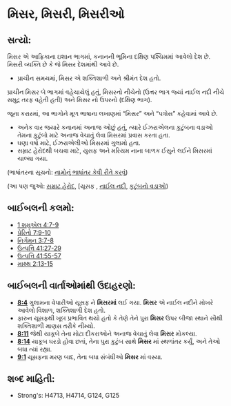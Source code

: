# મિસર, મિસરી, મિસરીઓ 

## સત્યો: 

મિસર એ આફ્રિકાના ઇશાન ભાગમાં, કનાનની ભૂમિના દક્ષિણ પશ્ચિમમાં આવેલો દેશ છે.
મિસરી વ્યક્તિ છે કે જે મિસર દેશમાંથી આવે છે.

* પ્રાચીન સમયમાં, મિસર એ શક્તિશાળી અને શ્રીમંત દેશ હતો.

પ્રાચીન મિસર બે ભાગમાં વહેચાયેલું હતું, મિસરનો નીચેનો (ઉત્તર ભાગ જ્યાં નાઈલ નદી નીચે સમુદ્ર તરફ વહેતી હતી) અને મિસર નો ઉપરનો  (દક્ષિણ ભાગ).

જૂના કરારમાં, આ ભાગોને મૂળ ભાષાના લખાણમાં “મિસર” અને “પત્રોસ” કહેવામાં આવે છે.

* અનેક વાર જયારે કનાનમાં અનાજ ઓછું હતું, ત્યારે ઈઝરાએલના કુટુંબના વડાઓ તેમના કુટુંબો માટે અનાજ વેચાતું લેવા મિસરમાં પ્રવાસ કરતા હતા.
* ઘણા વર્ષો માટે, ઈઝરાએલીઓ મિસરમાં ગુલામો હતા.
* સમ્રાટ હેરોદથી બચવા માટે, યુસફ અને મરિયમ નાના બાળક ઈસુને લઈને મિસરમાં ચાલ્યા ગયા.

(ભાષાંતરના સૂચનો: [નામોનું ભાષાંતર કેવી રીતે કરવું](rc://gu/ta/man/translate/translate-names))

(આ પણ જુઓ: [સમ્રાટ હેરોદ](../names/herodthegreat.md), [યૂસફ , [નાઈલ નદી](../names/josephnt.md), [કુટુંબનો વડાઓ](../names/nileriver.md))

## બાઈબલની કલમો: 

* [1 શમુએલ 4:7-9](../other/patriarchs.md)
* [પ્રેરિતો 7:9-10](rc://gu/tn/help/1sa/04/07)
* [નિર્ગમન 3:7-8](rc://gu/tn/help/act/07/09)
* [ઉત્પત્તિ 41:27-29](rc://gu/tn/help/exo/03/07)
* [ઉત્પત્તિ 41:55-57](rc://gu/tn/help/gen/41/27)
* [માથ્થ  2:13-15](rc://gu/tn/help/gen/41/55)

## બાઈબલની વાર્તાઓમાંથી ઉદાહરણો: 

* __[8:4](rc://gu/tn/help/mat/02/13)__ ગુલામના વેપારીઓ યૂસફ ને __મિસરમાં__ લઈ ગયા. __મિસર__ એ નાઈલ નદીને મોખરે આવેલો વિશાળ, શક્તિશાળી દેશ હતો.
* ફારુન યૂસફથી ખૂબ પ્રભાવિત થયો હતો કે તેણે તેને પુરા __મિસર__ ઉપર બીજા સ્થાને સૌથી શક્તિશાળી માણસ તરીકે નીમ્યો.
* __[8:11](rc://gu/tn/help/obs/08/04)__ જેથી યાકૂબે તેના મોટા દીકરાઓને અનાજ વેચાતું લેવા __મિસર__ મોકલ્યા.
* __[8:14](rc://gu/tn/help/obs/08/08)__ યાકૂબ ઘરડો હોવા છતાં, તેના પુરા કુટુંબ સાથે __મિસર__ માં સ્થળાંતર કર્યું, અને તેઓ બધા ત્યાં રહ્યા.
* __[9:1](rc://gu/tn/help/obs/08/11)__ યૂસફના મરણ બાદ, તેના બધા સંબંધીઓ __મિસર__ માં વસ્યા.

## શબ્દ માહિતી: 

* Strong's: H4713, H4714, G124, G125
